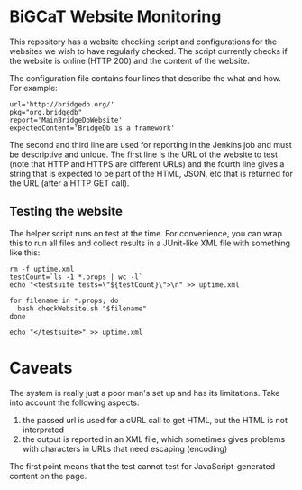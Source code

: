 # BiGCaT Website Monitoring

This repository has a website checking script and configurations for the websites we wish to have regularly checked.
The script currently checks if the website is online (HTTP 200) and the content of the website.

The configuration file contains four lines that describe the what and how. For example:

```properties
url='http://bridgedb.org/'
pkg="org.bridgedb"
report='MainBridgeDbWebsite'
expectedContent='BridgeDb is a framework'
```

The second and third line are used for reporting in the Jenkins job and must be descriptive and
unique. The first line is the URL of the website to test (note that HTTP and HTTPS are different URLs)
and the fourth line gives a string that is expected to be part of the HTML, JSON, etc that is
returned for the URL (after a HTTP GET call).

## Testing the website

The helper script runs on test at the time. For convenience, you can wrap this to run all
files and collect results in a JUnit-like XML file with something like this:

```shell
rm -f uptime.xml
testCount=`ls -1 *.props | wc -l`
echo "<testsuite tests=\"${testCount}\">\n" >> uptime.xml

for filename in *.props; do
  bash checkWebsite.sh "$filename"
done

echo "</testsuite>" >> uptime.xml
```

# Caveats

The system is really just a poor man's set up and has its limitations. Take into account the following
aspects:

1. the passed url is used for a cURL call to get HTML, but the HTML is not interpreted
2. the output is reported in an XML file, which sometimes gives problems with characters in URLs that need escaping (encoding)

The first point means that the test cannot test for JavaScript-generated content on the page.
